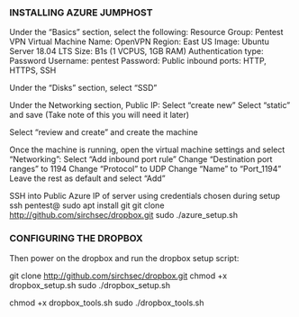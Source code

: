 ### INSTALLING AZURE JUMPHOST ###

Under the “Basics” section, select the following:
	Resource Group: Pentest VPN
	Virtual Machine Name: OpenVPN
	Region: East US
	Image: Ubuntu Server 18.04 LTS
	Size: B1s (1 VCPUS, 1GB RAM)
	Authentication type: Password
	Username: pentest
  Password: <fill out and store securely>
	Public inbound ports: HTTP, HTTPS, SSH

Under the “Disks” section, select “SSD”

Under the Networking section, Public IP:
	Select “create new”
	Select “static” and save (Take note of this you will need it later)

Select “review and create” and create the machine

Once the machine is running, open the virtual machine settings and select “Networking”:
  Select “Add inbound port rule”
  Change “Destination port ranges” to 1194
  Change “Protocol” to UDP
  Change “Name” to “Port_1194”
  Leave the rest as default and select “Add”

SSH into Public Azure IP of server using credentials chosen during setup
	ssh pentest@<Public IP>
  sudo apt install git
	git clone http://github.com/sirchsec/dropbox.git
	sudo ./azure_setup.sh

### CONFIGURING THE DROPBOX ###

Then power on the dropbox and run the dropbox setup script: 

  git clone http://github.com/sirchsec/dropbox.git
  chmod +x dropbox_setup.sh
  sudo ./dropbox_setup.sh

  chmod +x dropbox_tools.sh
  sudo ./dropbox_tools.sh
